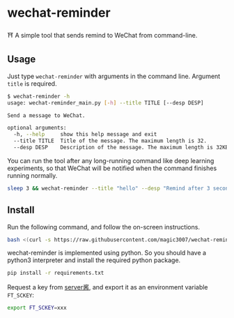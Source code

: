 # wechat-reminder
⛩ A simple tool that sends remind to WeChat from command-line.

## Usage
Just type `wechat-reminder` with arguments in the command line. Argument `title` is required.
```bash
$ wechat-reminder -h
usage: wechat-reminder_main.py [-h] --title TITLE [--desp DESP]

Send a message to WeChat.

optional arguments:
  -h, --help     show this help message and exit
  --title TITLE  Title of the message. The maximum length is 32.
  --desp DESP    Description of the message. The maximum length is 32KB.
```

You can run the tool after any long-running command like deep learning experiments, so that WeChat will be notified when the command finishes running normally.
```bash
sleep 3 && wechat-reminder --title "hello" --desp "Remind after 3 seconds"
```

## Install
Run the following command, and follow the on-screen instructions.
```bash
bash <(curl -s https://raw.githubusercontent.com/magic3007/wechat-reminder/master/install.sh)
```
wechat-reminder is implemented using python. So you should have a python3 interpreter and install the required python package.
```bash
pip install -r requirements.txt
```
Request a key from [server酱](https://sct.ftqq.com/), and export it as an environment variable `FT_SCKEY`:
```bash
export FT_SCKEY=xxx
```
